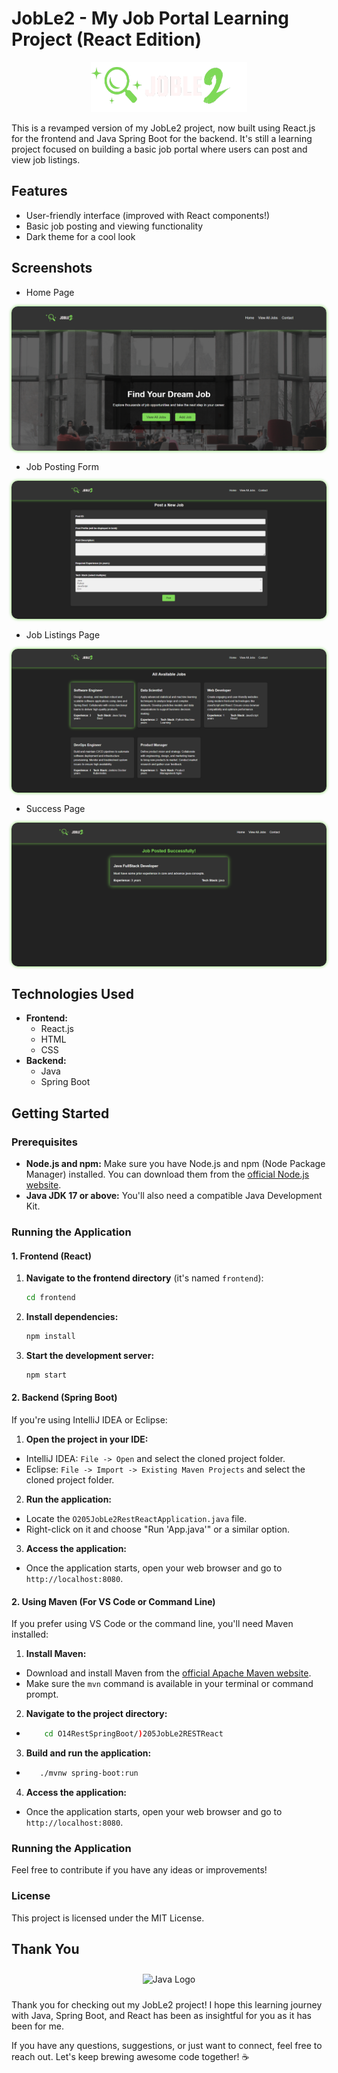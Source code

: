 # JobLe2 - My Job Portal Learning Project (React Edition)

<div align="center">
  <a href="https://github.com/YOUR_USERNAME/YOUR_REPOSITORY_NAME">
    <img src="github-assets/logo4.png" alt="Project Logo" style="height: 80px; width: 250px;">
  </a>
</div>

This is a revamped version of my JobLe2 project, now built using React.js for the frontend and Java Spring Boot for the backend. It's still a learning project focused on building a basic job portal where users can post and view job listings.

## Features

* User-friendly interface (improved with React components!)
* Basic job posting and viewing functionality
* Dark theme for a cool look

## Screenshots

* Home Page

<div align="center">
  <img src="github-assets/home.PNG" alt="Home Page Screenshot" style="border-radius: 10px; box-shadow: 0 0 5px #7ed957;">
</div>

* Job Posting Form

<div align="center">
  <img src="github-assets/jobpostingform.PNG" alt="Job Posting Form Screenshot" style="border-radius: 10px; box-shadow: 0 0 5px #7ed957;">
</div>

* Job Listings Page

<div align="center">
  <img src="github-assets/alljobs.png" alt="Job Listings Page Screenshot" style="border-radius: 10px; box-shadow: 0 0 5px #7ed957;">
</div>

* Success Page

<div align="center">
  <img src="github-assets/success.png" alt="Success Page Screenshot" style="border-radius: 10px; box-shadow: 0 0 5px #7ed957;">
</div>

## Technologies Used

* **Frontend:**
    * React.js
    * HTML
    * CSS
* **Backend:**
    * Java
    * Spring Boot

## Getting Started

### Prerequisites

* **Node.js and npm:** Make sure you have Node.js and npm (Node Package Manager) installed. You can download them from the [official Node.js website](https://nodejs.org/).
* **Java JDK 17 or above:** You'll also need a compatible Java Development Kit.

### Running the Application

#### 1. Frontend (React)

1. **Navigate to the frontend directory** (it's named `frontend`):
   ```bash
   cd frontend

2. **Install dependencies:**
   ```bash
   npm install

3. **Start the development server:**

   ```bash
   npm start

#### 2. Backend (Spring Boot)
If you're using IntelliJ IDEA or Eclipse:

  1.  **Open the project in your IDE:**
  *   IntelliJ IDEA: `File -> Open` and select the cloned project folder.
  *   Eclipse: `File -> Import -> Existing Maven Projects` and select the cloned project folder.

  2.  **Run the application:**
  *   Locate the `O205JobLe2RestReactApplication.java` file.
  *   Right-click on it and choose "Run 'App.java'" or a similar option.

  3.  **Access the application:**
  *   Once the application starts, open your web browser and go to `http://localhost:8080`.

#### 2. Using Maven (For VS Code or Command Line)

If you prefer using VS Code or the command line, you'll need Maven installed:

1. **Install Maven:**
  * Download and install Maven from the [official Apache Maven website](https://maven.apache.org/download.cgi).
  * Make sure the `mvn` command is available in your terminal or command prompt.

2. **Navigate to the project directory:**
*  ``` Bash
       cd O14RestSpringBoot/)205JobLe2RESTReact

3. **Build and run the application:**
*  ```bash
      ./mvnw spring-boot:run 

4. **Access the application:**
*   Once the application starts, open your web browser and go to `http://localhost:8080`.

### Running the Application
Feel free to contribute if you have any ideas or improvements!

### License
This project is licensed under the MIT License.

## Thank You

<div align="center">
  <img src="https://raw.githubusercontent.com/devicons/devicon/master/icons/java/java-original.svg" alt="Java Logo" style="height: 50px; margin: 10px;">
</div>

Thank you for checking out my JobLe2 project! I hope this learning journey with Java, Spring Boot, and React has been as insightful for you as it has been for me.

If you have any questions, suggestions, or just want to connect, feel free to reach out. Let's keep brewing awesome code together! ☕